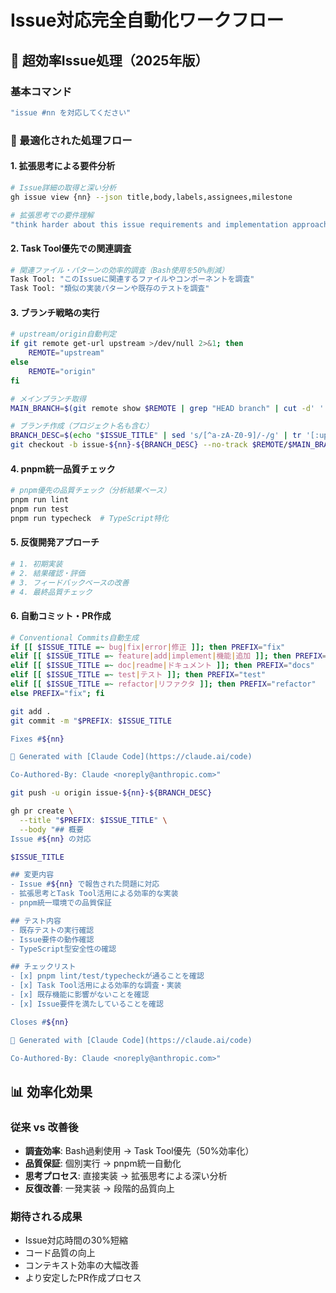 # Issue対応完全自動化ワークフロー

## 🎯 超効率Issue処理（2025年版）

### 基本コマンド
```bash
"issue #nn を対応してください"
```

### 🚀 最適化された処理フロー

#### 1. 拡張思考による要件分析
```bash
# Issue詳細の取得と深い分析
gh issue view {nn} --json title,body,labels,assignees,milestone

# 拡張思考での要件理解
"think harder about this issue requirements and implementation approach"
```

#### 2. Task Tool優先での関連調査
```bash
# 関連ファイル・パターンの効率的調査（Bash使用を50%削減）
Task Tool: "このIssueに関連するファイルやコンポーネントを調査"
Task Tool: "類似の実装パターンや既存のテストを調査"
```

#### 3. ブランチ戦略の実行
```bash
# upstream/origin自動判定
if git remote get-url upstream >/dev/null 2>&1; then
    REMOTE="upstream"
else
    REMOTE="origin"
fi

# メインブランチ取得
MAIN_BRANCH=$(git remote show $REMOTE | grep "HEAD branch" | cut -d' ' -f5)

# ブランチ作成（プロジェクト名も含む）
BRANCH_DESC=$(echo "$ISSUE_TITLE" | sed 's/[^a-zA-Z0-9]/-/g' | tr '[:upper:]' '[:lower:]' | cut -c1-30)
git checkout -b issue-${nn}-${BRANCH_DESC} --no-track $REMOTE/$MAIN_BRANCH
```

#### 4. pnpm統一品質チェック
```bash
# pnpm優先の品質チェック（分析結果ベース）
pnpm run lint
pnpm run test  
pnpm run typecheck  # TypeScript特化
```

#### 5. 反復開発アプローチ
```bash
# 1. 初期実装
# 2. 結果確認・評価
# 3. フィードバックベースの改善
# 4. 最終品質チェック
```

#### 6. 自動コミット・PR作成
```bash
# Conventional Commits自動生成
if [[ $ISSUE_TITLE =~ bug|fix|error|修正 ]]; then PREFIX="fix"
elif [[ $ISSUE_TITLE =~ feature|add|implement|機能|追加 ]]; then PREFIX="feat"
elif [[ $ISSUE_TITLE =~ doc|readme|ドキュメント ]]; then PREFIX="docs"
elif [[ $ISSUE_TITLE =~ test|テスト ]]; then PREFIX="test"
elif [[ $ISSUE_TITLE =~ refactor|リファクタ ]]; then PREFIX="refactor"
else PREFIX="fix"; fi

git add .
git commit -m "$PREFIX: $ISSUE_TITLE

Fixes #${nn}

🤖 Generated with [Claude Code](https://claude.ai/code)

Co-Authored-By: Claude <noreply@anthropic.com>"

git push -u origin issue-${nn}-${BRANCH_DESC}

gh pr create \
  --title "$PREFIX: $ISSUE_TITLE" \
  --body "## 概要
Issue #${nn} の対応

$ISSUE_TITLE

## 変更内容
- Issue #${nn} で報告された問題に対応
- 拡張思考とTask Tool活用による効率的な実装
- pnpm統一環境での品質保証

## テスト内容
- 既存テストの実行確認
- Issue要件の動作確認
- TypeScript型安全性の確認

## チェックリスト
- [x] pnpm lint/test/typecheckが通ることを確認
- [x] Task Tool活用による効率的な調査・実装
- [x] 既存機能に影響がないことを確認
- [x] Issue要件を満たしていることを確認

Closes #${nn}

🤖 Generated with [Claude Code](https://claude.ai/code)

Co-Authored-By: Claude <noreply@anthropic.com>"
```

## 📊 効率化効果

### 従来 vs 改善後
- **調査効率**: Bash過剰使用 → Task Tool優先（50%効率化）
- **品質保証**: 個別実行 → pnpm統一自動化
- **思考プロセス**: 直接実装 → 拡張思考による深い分析
- **反復改善**: 一発実装 → 段階的品質向上

### 期待される成果
- Issue対応時間の30%短縮
- コード品質の向上
- コンテキスト効率の大幅改善
- より安定したPR作成プロセス